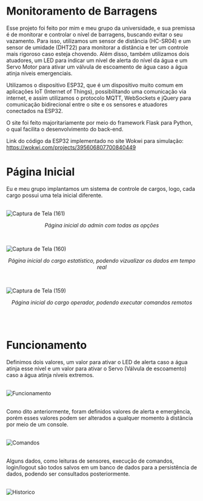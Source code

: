 # Monitoramento de Barragens

Esse projeto foi feito por mim e meu grupo da universidade, e sua premissa é de monitorar e controlar o nível de barragens, buscando evitar o seu vazamento. Para isso, utilizamos um sensor de distância (HC-SR04) e um sensor de umidade (DHT22) para monitorar a distância e ter um controle mais rigoroso caso esteja chovendo. Além disso, também utilizamos dois atuadores, um LED para indicar um nível de alerta do nível da água e um Servo Motor para ativar um válvula de escoamento de água caso a água atinja níveis emergenciais.

Utilizamos o dispositivo ESP32, que é um dispositivo muito comum em aplicações IoT (Internet of Things), possibilitando uma comunicação via internet, e assim utilizamos o protocolo MQTT, WebSockets e jQuery para comunicação bidirecional entre o site e os sensores e atuadores conectados na ESP32.

O site foi feito majoritariamente por meio do framework Flask para Python, o qual facilita o desenvolvimento do back-end.

Link do código da ESP32 implementado no site Wokwi para simulação: https://wokwi.com/projects/395606807700840449

# Página Inicial

Eu e meu grupo implantamos um sistema de controle de cargos, logo, cada cargo possui uma tela inicial diferente.
<br> <br>

![Captura de Tela (161)](https://github.com/user-attachments/assets/6266360a-0858-442a-b49a-2c4d17612b01)
<p align="center"><i> Página inicial do admin com todas as opções </i></p>
<br>

![Captura de Tela (160)](https://github.com/user-attachments/assets/20061829-954e-4c6a-a11e-369e8acf7211)
<p align="center"><i> Página inicial do cargo estatístico, podendo vizualizar os dados em tempo real </i></p>
<br>

![Captura de Tela (159)](https://github.com/user-attachments/assets/af369d18-456c-499e-9b15-94890edeaa6a)
<p align="center"><i> Página inicial do cargo operador, podendo executar comandos remotos </i></p>
<br> <br>

# Funcionamento

Definimos dois valores, um valor para ativar o LED de alerta caso a água atinja esse nível e um valor para ativar o Servo (Válvula de escoamento) caso a água atinja níveis extremos.
<br> <br>

![Funcionamento](https://github.com/user-attachments/assets/40d68cb4-e609-4310-9d4f-47632a11e826)
<br> <br>

Como dito anteriormente, foram definidos valores de alerta e emergência, porém esses valores podem ser alterados a qualquer momento à distância por meio de um console.
<br> <br>

![Comandos](https://github.com/user-attachments/assets/63d75462-6f21-4723-a5fd-ae5b67ce49ad)
<br> <br>

Alguns dados, como leituras de sensores, execução de comandos, login/logout são todos salvos em um banco de dados para a persistência de dados, podendo ser consultados posteriormente.
<br> <br>

![Historico](https://github.com/user-attachments/assets/012dc2f2-93f6-4965-909a-43edfe22b35c)
